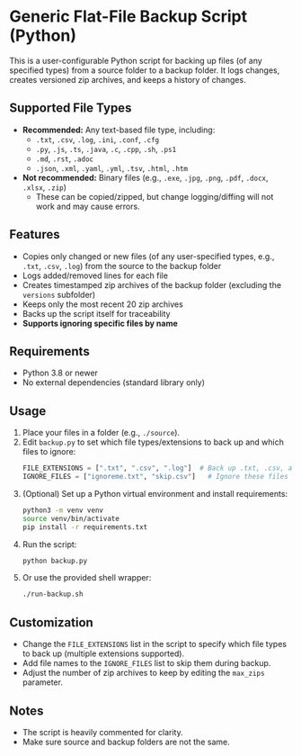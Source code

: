 # Generic Flat-File Backup Script (Python)

This is a user-configurable Python script for backing up files (of any specified types) from a source folder to a backup folder. It logs changes, creates versioned zip archives, and keeps a history of changes.

## Supported File Types
- **Recommended:** Any text-based file type, including:
  - `.txt`, `.csv`, `.log`, `.ini`, `.conf`, `.cfg`
  - `.py`, `.js`, `.ts`, `.java`, `.c`, `.cpp`, `.sh`, `.ps1`
  - `.md`, `.rst`, `.adoc`
  - `.json`, `.xml`, `.yaml`, `.yml`, `.tsv`, `.html`, `.htm`
- **Not recommended:** Binary files (e.g., `.exe`, `.jpg`, `.png`, `.pdf`, `.docx`, `.xlsx`, `.zip`)
  - These can be copied/zipped, but change logging/diffing will not work and may cause errors.

## Features
- Copies only changed or new files (of any user-specified types, e.g., `.txt`, `.csv`, `.log`) from the source to the backup folder
- Logs added/removed lines for each file
- Creates timestamped zip archives of the backup folder (excluding the `versions` subfolder)
- Keeps only the most recent 20 zip archives
- Backs up the script itself for traceability
- **Supports ignoring specific files by name**

## Requirements
- Python 3.8 or newer
- No external dependencies (standard library only)

## Usage
1. Place your files in a folder (e.g., `./source`).
2. Edit `backup.py` to set which file types/extensions to back up and which files to ignore:
   ```python
   FILE_EXTENSIONS = [".txt", ".csv", ".log"]  # Back up .txt, .csv, and .log files
   IGNORE_FILES = ["ignoreme.txt", "skip.csv"]   # Ignore these files
   ```
3. (Optional) Set up a Python virtual environment and install requirements:
   ```sh
   python3 -m venv venv
   source venv/bin/activate
   pip install -r requirements.txt
   ```
4. Run the script:
   ```sh
   python backup.py
   ```
5. Or use the provided shell wrapper:
   ```sh
   ./run-backup.sh
   ```

## Customization
- Change the `FILE_EXTENSIONS` list in the script to specify which file types to back up (multiple extensions supported).
- Add file names to the `IGNORE_FILES` list to skip them during backup.
- Adjust the number of zip archives to keep by editing the `max_zips` parameter.

## Notes
- The script is heavily commented for clarity.
- Make sure source and backup folders are not the same. 